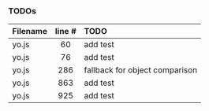 ### TODOs
| Filename | line # | TODO
|:------|:------:|:------
| yo.js | 60 | add test
| yo.js | 76 | add test
| yo.js | 286 | fallback for object comparison
| yo.js | 863 | add test
| yo.js | 925 | add test